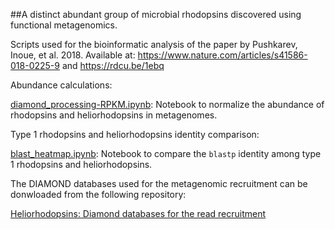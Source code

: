 ##A distinct abundant group of microbial rhodopsins discovered using functional metagenomics. 

Scripts used for the bioinformatic analysis of the paper by Pushkarev, Inoue, et al. 2018. Available at: https://www.nature.com/articles/s41586-018-0225-9 and https://rdcu.be/1ebq

Abundance calculations:

[diamond_processing-RPKM.ipynb](https://github.com/BejaLab/heliorhodopsin/blob/master/abundance/diamond_processing-RPKM.ipynb): Notebook to normalize the abundance of rhodopsins and heliorhodopsins in metagenomes.

Type 1 rhodopsins and heliorhodopsins identity comparison:

[blast_heatmap.ipynb](https://github.com/BejaLab/heliorhodopsin/blob/master/blast_heatmap/blast_heatmap.ipynb): Notebook to compare the `blastp` identity among type 1 rhodopsins and heliorhodopsins.

The DIAMOND databases used for the metagenomic recruitment can be donwloaded from the following repository:

[Heliorhodopsins: Diamond databases for the read recruitment](https://osf.io/g34bv/)
